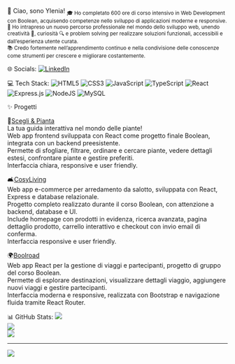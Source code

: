 👋 Ciao, sono Ylenia!
<sub>
🎓 Ho completato 600 ore di corso intensivo in Web Development con Boolean, acquisendo competenze nello sviluppo di applicazioni moderne e responsive.  
🚀 Ho intrapreso un nuovo percorso professionale nel mondo dello sviluppo web, unendo creatività 🎨, curiosità 🔍 e problem solving per realizzare soluzioni funzionali, accessibili e dall’esperienza utente curata.  
📚 Credo fortemente nell’apprendimento continuo e nella condivisione delle conoscenze come strumenti per crescere e migliorare costantemente.
</sub>

🌐 Socials:
[![LinkedIn](https://img.shields.io/badge/LinkedIn-%230077B5.svg?logo=linkedin&logoColor=white)](https://linkedin.com/in/ylenia-mighela-8440221b9)
 

💻 Tech Stack:
![HTML5](https://img.shields.io/badge/html5-%23E34F26.svg?style=for-the-badge&logo=html5&logoColor=white) ![CSS3](https://img.shields.io/badge/css3-%231572B6.svg?style=for-the-badge&logo=css3&logoColor=white) ![JavaScript](https://img.shields.io/badge/javascript-%23323330.svg?style=for-the-badge&logo=javascript&logoColor=%23F7DF1E) ![TypeScript](https://img.shields.io/badge/typescript-%23007ACC.svg?style=for-the-badge&logo=typescript&logoColor=white) ![React](https://img.shields.io/badge/react-%2320232a.svg?style=for-the-badge&logo=react&logoColor=%2361DAFB) ![Express.js](https://img.shields.io/badge/express.js-%23404d59.svg?style=for-the-badge&logo=express&logoColor=%2361DAFB) ![NodeJS](https://img.shields.io/badge/node.js-6DA55F?style=for-the-badge&logo=node.js&logoColor=white) ![MySQL](https://img.shields.io/badge/mysql-4479A1.svg?style=for-the-badge&logo=mysql&logoColor=white)

✨ Progetti

🌱[Scegli & Pianta](https://github.com/YleniaMighela/progetto-finale-spec-frontend-front)  
La tua guida interattiva nel mondo delle piante!  
Web app frontend sviluppata con React come progetto finale Boolean, integrata con un backend preesistente.  
Permette di sfogliare, filtrare, ordinare e cercare piante, vedere dettagli estesi, confrontare piante e gestire preferiti.  
Interfaccia chiara, responsive e user friendly. 

🛋️[CosyLiving](https://github.com/YleniaMighela/cosyliving-fe)  
Web app e-commerce per arredamento da salotto, sviluppata con React, Express e database relazionale.  
Progetto completo realizzato durante il corso Boolean, con attenzione a backend, database e UI.  
Include homepage con prodotti in evidenza, ricerca avanzata, pagina dettaglio prodotto, carrello interattivo e checkout con invio email di conferma.  
Interfaccia responsive e user friendly.  

🌍[Boolroad](https://github.com/YleniaMighela/boolroad)  
Web app React per la gestione di viaggi e partecipanti, progetto di gruppo del corso Boolean.  
Permette di esplorare destinazioni, visualizzare dettagli viaggio, aggiungere nuovi viaggi e gestire partecipanti.  
Interfaccia moderna e responsive, realizzata con Bootstrap e navigazione fluida tramite React Router.  


📊 GitHub Stats:
![](https://github-readme-stats.vercel.app/api?username=YleniaMighela&theme=calm_pink&hide_border=false&include_all_commits=false&count_private=false)<br/>
![](https://nirzak-streak-stats.vercel.app/?user=YleniaMighela&theme=calm_pink&hide_border=false)<br/>
![](https://github-readme-stats.vercel.app/api/top-langs/?username=YleniaMighela&theme=calm_pink&hide_border=false&include_all_commits=false&count_private=false&layout=compact)

---
[![](https://visitcount.itsvg.in/api?id=YleniaMighela&icon=0&color=0)](https://visitcount.itsvg.in)

<!-- Proudly created with GPRM ( https://gprm.itsvg.in ) --> 
